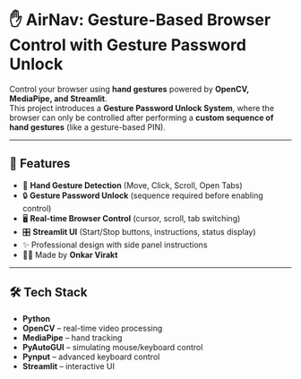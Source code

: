 # ✋ AirNav: Gesture-Based Browser Control with Gesture Password Unlock  

Control your browser using **hand gestures** powered by **OpenCV, MediaPipe, and Streamlit**.  
This project introduces a **Gesture Password Unlock System**, where the browser can only be controlled after performing a **custom sequence of hand gestures** (like a gesture-based PIN).  

---

## 🚀 Features  
- 🎥 **Hand Gesture Detection** (Move, Click, Scroll, Open Tabs)  
- 🔒 **Gesture Password Unlock** (sequence required before enabling control)  
- 🖥️ **Real-time Browser Control** (cursor, scroll, tab switching)  
- 🎛️ **Streamlit UI** (Start/Stop buttons, instructions, status display)  
- ✨ Professional design with side panel instructions  
- 👨‍💻 Made by **Onkar Virakt**  

---

## 🛠️ Tech Stack  
- **Python**  
- **OpenCV** – real-time video processing  
- **MediaPipe** – hand tracking  
- **PyAutoGUI** – simulating mouse/keyboard control  
- **Pynput** – advanced keyboard control  
- **Streamlit** – interactive UI  


